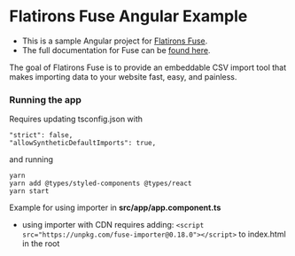 # Flatirons Fuse Angular Example

- This is a sample Angular project for [Flatirons Fuse](https://flatironsdevelopment.com/products/fuse/).
- The full documentation for Fuse can be [found here](https://fuse-docs.flatironsdevelopment.com/).

The goal of Flatirons Fuse is to provide an embeddable CSV import tool that makes importing data to your website fast, easy, and painless.

### Running the app

Requires updating tsconfig.json with

```
"strict": false,
"allowSyntheticDefaultImports": true,
```

and running

```
yarn
yarn add @types/styled-components @types/react
yarn start
```

Example for using importer in **src/app/app.component.ts**

- using importer with CDN requires adding:
  `<script src="https://unpkg.com/fuse-importer@0.18.0"></script>`
  to index.html in the root
